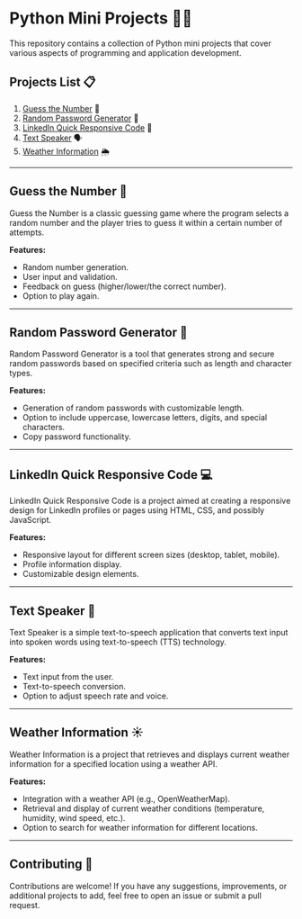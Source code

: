 # Python Mini Projects 🐍🔧

This repository contains a collection of Python mini projects that cover various aspects of programming and application development.

## Projects List 📋

1. [Guess the Number](#guess-the-number) 🔢
2. [Random Password Generator](#random-password-generator) 🔑
3. [LinkedIn Quick Responsive Code](#linkedin-quick-responsive-code) 💼
4. [Text Speaker](#text-speaker) 🗣️
5. [Weather Information](#weather-information) 🌦️

---

## Guess the Number 🎲

Guess the Number is a classic guessing game where the program selects a random number and the player tries to guess it within a certain number of attempts.

**Features:**
- Random number generation.
- User input and validation.
- Feedback on guess (higher/lower/the correct number).
- Option to play again.

---

## Random Password Generator 🔐

Random Password Generator is a tool that generates strong and secure random passwords based on specified criteria such as length and character types.

**Features:**
- Generation of random passwords with customizable length.
- Option to include uppercase, lowercase letters, digits, and special characters.
- Copy password functionality.

---

## LinkedIn Quick Responsive Code 💻

LinkedIn Quick Responsive Code is a project aimed at creating a responsive design for LinkedIn profiles or pages using HTML, CSS, and possibly JavaScript.

**Features:**
- Responsive layout for different screen sizes (desktop, tablet, mobile).
- Profile information display.
- Customizable design elements.

---

## Text Speaker 📢

Text Speaker is a simple text-to-speech application that converts text input into spoken words using text-to-speech (TTS) technology.

**Features:**
- Text input from the user.
- Text-to-speech conversion.
- Option to adjust speech rate and voice.

---

## Weather Information ☀️

Weather Information is a project that retrieves and displays current weather information for a specified location using a weather API.

**Features:**
- Integration with a weather API (e.g., OpenWeatherMap).
- Retrieval and display of current weather conditions (temperature, humidity, wind speed, etc.).
- Option to search for weather information for different locations.

---

## Contributing 🙌

Contributions are welcome! If you have any suggestions, improvements, or additional projects to add, feel free to open an issue or submit a pull request.

